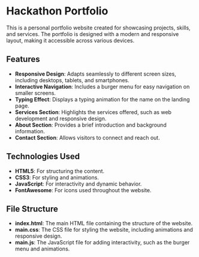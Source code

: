 # Hackathon Portfolio

This is a personal portfolio website created for showcasing projects, skills, and services. The portfolio is designed with a modern and responsive layout, making it accessible across various devices.

## Features

- **Responsive Design**: Adapts seamlessly to different screen sizes, including desktops, tablets, and smartphones.
- **Interactive Navigation**: Includes a burger menu for easy navigation on smaller screens.
- **Typing Effect**: Displays a typing animation for the name on the landing page.
- **Services Section**: Highlights the services offered, such as web development and responsive design.
- **About Section**: Provides a brief introduction and background information.
- **Contact Section**: Allows visitors to connect and reach out.

## Technologies Used

- **HTML5**: For structuring the content.
- **CSS3**: For styling and animations.
- **JavaScript**: For interactivity and dynamic behavior.
- **FontAwesome**: For icons used throughout the website.

## File Structure

- **index.html**: The main HTML file containing the structure of the website.
- **main.css**: The CSS file for styling the website, including animations and responsive design.
- **main.js**: The JavaScript file for adding interactivity, such as the burger menu and animations.
